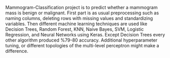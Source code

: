  Mammogram-Classification project is to predict whether a mammogram mass is benign or malignant. First part is as usual preprocessing such as naming columns, deleting rows with missing values and standardizing variables. Then different machine learning techniques are used like Decision Trees, Random Forest, KNN, Naive Bayes, SVM, Logistic Regression, and Neural Networks using Keras. Except Decision Trees every other algorithm produced %79-80 accuracy. Additional hyperparameter tuning, or different topologies of the multi-level perceptron might make a difference.
